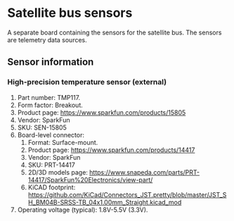 # Satellite bus sensors

A separate board containing the sensors for the satellite bus. The sensors are telemetry data sources.

## Sensor information

### High-precision temperature sensor (external)

1. Part number: TMP117.
2. Form factor: Breakout.
3. Product page: https://www.sparkfun.com/products/15805
4. Vendor: SparkFun
5. SKU: SEN-15805
6. Board-level connector:
   1. Format: Surface-mount.
   2. Product page: https://www.sparkfun.com/products/14417
   3. Vendor: SparkFun
   4. SKU: PRT-14417
   5. 2D/3D models page: https://www.snapeda.com/parts/PRT-14417/SparkFun%20Electronics/view-part/
   6. KiCAD footprint: https://github.com/KiCad/Connectors_JST.pretty/blob/master/JST_SH_BM04B-SRSS-TB_04x1.00mm_Straight.kicad_mod
7. Operating voltage (typical): 1.8V-5.5V (3.3V).

